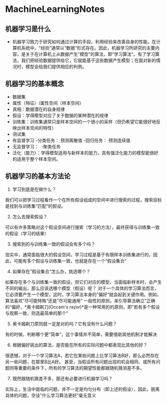 # MachineLearningNotes
## 机器学习是什么

+ 机器学习致力于研究如何通过计算的手段，利用经验来改善自身的性能。在计算机系统中，“经验”通常以“数据“形式存在。因此，机器学习所研究的主要内容，是关于在计算机上从数据产生”模型“的算法，即”学习算法“。有了学习算法，我们把经验数据提供给它，它就能基于这些数据产生模型；在面对新的情况时，模型会给我们提供相应的判例。

## 机器学习的基本概念

+ 数据集
+ 属性（特征）/属性空间（样本空间）
+ 真相：数据潜在的自身规律
+ 假设：学得模型对应了关于数据的某种潜在的规律
+ 训练集：训练集通常只是样本空间的一个很小的采样（但仍希望它能很好地反映出样本空间的特性）
+ 测试集
+ 有监督学习
  -分类任务： 预测离散值
  -回归任务： 预测连续值
+ 无监督学习：
  -聚类任务 
+ 泛化（能力）：学得模型适用与新样本的能力，具有强泛化能力的模型能很好的适用于整个样本空间。

## 机器学习的基本方法论

1. 学习到底是在做什么？

我们可以把学习过程看作一个在所有假设组成的空间中进行搜索的过程，搜索目标是找到与训练集”匹配“的假设。

2. 怎么去搜索假设？

可以有许多策略对这个假设空间进行搜索（学习的方法），最终获得与训练集一致的假设（学习的结果）

3. 搜索到的与训练集一致的假设会有多个吗？

现实中，通常面临很大的假设空间，学习过程是基于有限样本训练集进行的，因此，可能有多个假设与训练集一致，也就是存在一个”假设集合“

4. 如果存在”假设集合“怎么办，挑选哪个？

如果存在多个与训练集一致的假设，但它们对应的模型，当面临新样本时，会产生不同的输出，那么应该选哪个模型（假设）呢？
对于一个具体的学习算法而言，它必须要产生一个模型，这时，学习算法本身的”偏好“就会起到关键作用。例如，算法喜欢”尽可能特殊“还是”尽可能通用“
一般性的原则，来引导算法确立”正确的“偏好，*奥卡姆剃刀(Occam's razor)*是一种常用的的原则，即”若有多个假设与观察一致，则选最简单的那个“

5. 奥卡姆剃刀原则就一定是对的吗？它有没有什么问题？

有的时候，判断哪个更”简单“，这个事情并不简单，需要借助其他机制才能解决

6. 根据偏好挑出的算法，是否能在所有的实际问题中都表现比其他的好？

很遗憾，对于一个学习算法A，若它在某些问题上比学习算法B好，那么必然存在另一些问题，在那里B比A好。
甚至，当假设所有问题出现的机会相同、或所有问题同等重要的条件下，所有的学习算法的期望性能都跟随机猜测差不多。

7. 既然跟随机猜差不多，那还有必要进行机器学习吗？

实际上，生活中面临的问题，并不一定是均匀分布（即上述的假设），因此，脱离具体的问题，空谈”什么学习算法更好“毫无意义
